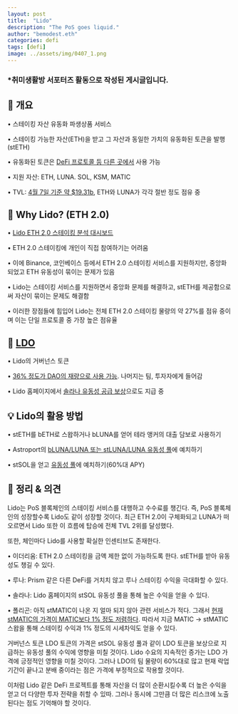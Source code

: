 ```yaml
---
layout: post
title:  "Lido"
description: "The PoS goes liquid."
author: "bemodest.eth"
categories: defi
tags: [defi]
image: ../assets/img/0407_1.png
---
```


### *취미생활방 서포터즈 활동으로 작성된 게시글입니다.

## 🔎 개요
• 스테이킹 자산 유동화 파생상품 서비스

• 스테이킹 가능한 자산(ETH)을 받고 그 자산과 동일한 가치의 유동화된 토큰을 발행(stETH)

• 유동화된 토큰은 [DeFi 프로토콜 등 다른 곳에서](https://lido.fi/lido-ecosystem) 사용 가능 

• 지원 자산: ETH, LUNA. SOL, KSM, MATIC

• TVL: [4월 7일 기준 약 $19.31b](https://defillama.com/protocol/lido), ETH와 LUNA가 각각 절반 정도 점유 중

## 🔎 Why Lido? (ETH 2.0)
• [Lido ETH 2,0 스테이킹 분석 대시보드](https://dune.xyz/k06a/lido-finance)

• ETH 2.0 스테이킹에 개인이 직접 참여하기는 어려움

• 이에 Binance, 코인베이스 등에서 ETH 2.0 스테이킹 서비스를 지원하지만, 중앙화되었고 ETH 유동성이 묶이는 문제가 있음

• Lido는 스테이킹 서비스를 지원하면서 중앙화 문제를 해결하고, stETH를 제공함으로써 자산이 묶이는 문제도 해결함

• 이러한 장점들에 힘입어 Lido는 전체 ETH 2.0 스테이킹 물량의 약 27%를 점유 중이며 이는 단일 프로토콜 중 가장 높은 점유율

## 🔎 [LDO](https://blog.lido.fi/introducing-ldo/)
• Lido의 거버넌스 토큰

• [36% 정도가 DAO의 재량으로 사용 가능](https://blog.lido.fi/lido-dao-treasury-fund/). 나머지는 팀, 투자자에게 들어감

• Lido 홈페이지에서 [솔라나 유동성 공급 보상](https://solana.lido.fi/defi)으로도 지급 중

## 💡 Lido의 활용 방법
• stETH를 bETH로 스왑하거나 bLUNA를 얻어 테라 앵커의 대출 담보로 사용하기

• Astroport의 [bLUNA/LUNA 또는 stLUNA/LUNA 유동성 풀](https://app.astroport.fi/pools)에 예치하기

• stSOL을 얻고 [유동성 풀](https://solana.lido.fi/defi)에 예치하기(60%대 APY)

## 🔎 정리 & 의견
Lido는 PoS 블록체인의 스테이킹 서비스를 대행하고 수수료를 챙긴다. 즉, PoS 블록체인의 성장할수록 Lido도 같이 성장할 것이다. 최근 ETH 2.0이 구체화되고 LUNA가 떠오르면서 Lido 또한 이 흐름에 탑승에 전체 TVL 2위를 달성했다.

또한, 체인마다 Lido를 사용할 확실한 인센티브도 존재한다.

• 이더리움: ETH 2.0 스테이킹을 금액 제한 없이 가능하도록 한다. stETH를 받아 유동성도 챙길 수 있다.

• 루나: Prism 같은 다른 DeFi를 거치치 않고 루나 스테이킹 수익을 극대화할 수 있다.

• 솔라나: Lido 홈페이지의 stSOL 유동성 풀을 통해 높은 수익을 얻을 수 있다.

• 폴리곤: 아직 stMATIC이 나온 지 얼마 되지 않아 관련 서비스가 적다. 그래서 [현재 stMATIC의 가격이 MATIC보다 1% 정도 저렴하다](https://polygon.balancer.fi/#/trade). 따라서 지금 MATIC -> stMATIC 스왑을 통해 스테이킹 수익과 1% 정도의 시세차익도 얻을 수 있다.

거버넌스 토큰 LDO 토큰의 가격은 stSOL 유동성 풀과 같이 LDO 토큰을 보상으로 지급하는 유동성 풀의 수익에 영향을 미칠 것이다. Lido 수요의 지속적인 증가는 LDO 가격에 긍정적인 영향을 미칠 것이다. 그러나 LDO의 팀 물량이 60%대로 많고 현재 락업 기간이 끝나고 분배 중이라는 점은 가격에 부정적으로 작용할 것이다.

이처럼 Lido 같은 DeFi 프로젝트를 통해 자산을 더 많이 순환시킬수록 더 높은 수익을 얻고 더 다양한 투자 전략을 취할 수 있따. 그러나 동시에 그만큼 더 많은 리스크에 노출된다는 점도 기억해야 할 것이다.
